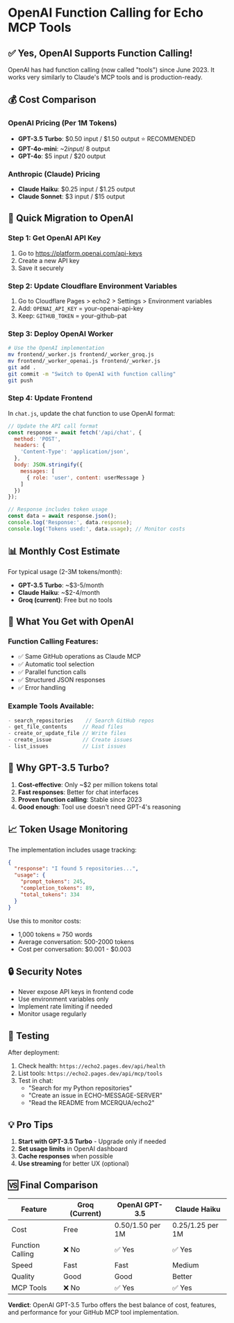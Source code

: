 # OpenAI Function Calling for Echo MCP Tools

## ✅ Yes, OpenAI Supports Function Calling!

OpenAI has had function calling (now called "tools") since June 2023. It works very similarly to Claude's MCP tools and is production-ready.

## 💰 Cost Comparison

### OpenAI Pricing (Per 1M Tokens)
- **GPT-3.5 Turbo**: $0.50 input / $1.50 output ⭐ RECOMMENDED
- **GPT-4o-mini**: ~$2 input / ~$8 output
- **GPT-4o**: $5 input / $20 output

### Anthropic (Claude) Pricing
- **Claude Haiku**: $0.25 input / $1.25 output
- **Claude Sonnet**: $3 input / $15 output

## 🚀 Quick Migration to OpenAI

### Step 1: Get OpenAI API Key
1. Go to https://platform.openai.com/api-keys
2. Create a new API key
3. Save it securely

### Step 2: Update Cloudflare Environment Variables
1. Go to Cloudflare Pages > echo2 > Settings > Environment variables
2. Add: `OPENAI_API_KEY` = your-openai-api-key
3. Keep: `GITHUB_TOKEN` = your-github-pat

### Step 3: Deploy OpenAI Worker
```bash
# Use the OpenAI implementation
mv frontend/_worker.js frontend/_worker_groq.js
mv frontend/_worker_openai.js frontend/_worker.js
git add .
git commit -m "Switch to OpenAI with function calling"
git push
```

### Step 4: Update Frontend
In `chat.js`, update the chat function to use OpenAI format:

```javascript
// Update the API call format
const response = await fetch('/api/chat', {
  method: 'POST',
  headers: {
    'Content-Type': 'application/json',
  },
  body: JSON.stringify({ 
    messages: [
      { role: 'user', content: userMessage }
    ]
  })
});

// Response includes token usage
const data = await response.json();
console.log('Response:', data.response);
console.log('Tokens used:', data.usage); // Monitor costs
```

## 📊 Monthly Cost Estimate

For typical usage (2-3M tokens/month):
- **GPT-3.5 Turbo**: ~$3-5/month
- **Claude Haiku**: ~$2-4/month
- **Groq (current)**: Free but no tools

## 🔧 What You Get with OpenAI

### Function Calling Features:
- ✅ Same GitHub operations as Claude MCP
- ✅ Automatic tool selection
- ✅ Parallel function calls
- ✅ Structured JSON responses
- ✅ Error handling

### Example Tools Available:
```javascript
- search_repositories    // Search GitHub repos
- get_file_contents     // Read files
- create_or_update_file // Write files
- create_issue          // Create issues
- list_issues           // List issues
```

## 🎯 Why GPT-3.5 Turbo?

1. **Cost-effective**: Only ~$2 per million tokens total
2. **Fast responses**: Better for chat interfaces
3. **Proven function calling**: Stable since 2023
4. **Good enough**: Tool use doesn't need GPT-4's reasoning

## 📈 Token Usage Monitoring

The implementation includes usage tracking:
```json
{
  "response": "I found 5 repositories...",
  "usage": {
    "prompt_tokens": 245,
    "completion_tokens": 89,
    "total_tokens": 334
  }
}
```

Use this to monitor costs:
- 1,000 tokens ≈ 750 words
- Average conversation: 500-2000 tokens
- Cost per conversation: $0.001 - $0.003

## 🔒 Security Notes

- Never expose API keys in frontend code
- Use environment variables only
- Implement rate limiting if needed
- Monitor usage regularly

## 🚦 Testing

After deployment:
1. Check health: `https://echo2.pages.dev/api/health`
2. List tools: `https://echo2.pages.dev/api/mcp/tools`
3. Test in chat:
   - "Search for my Python repositories"
   - "Create an issue in ECHO-MESSAGE-SERVER"
   - "Read the README from MCERQUA/echo2"

## 💡 Pro Tips

1. **Start with GPT-3.5 Turbo** - Upgrade only if needed
2. **Set usage limits** in OpenAI dashboard
3. **Cache responses** when possible
4. **Use streaming** for better UX (optional)

## 🆚 Final Comparison

| Feature | Groq (Current) | OpenAI GPT-3.5 | Claude Haiku |
|---------|---------------|----------------|--------------|
| Cost | Free | $0.50/$1.50 per 1M | $0.25/$1.25 per 1M |
| Function Calling | ❌ No | ✅ Yes | ✅ Yes |
| Speed | Fast | Fast | Medium |
| Quality | Good | Good | Better |
| MCP Tools | ❌ No | ✅ Yes | ✅ Yes |

**Verdict**: OpenAI GPT-3.5 Turbo offers the best balance of cost, features, and performance for your GitHub MCP tool implementation.

